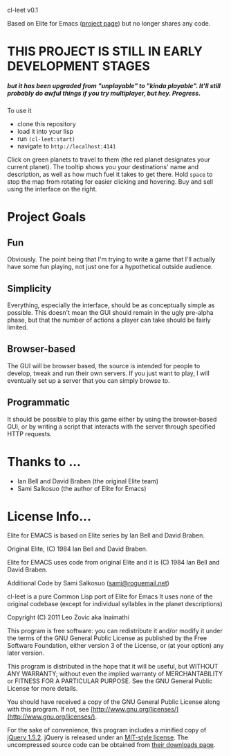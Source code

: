 cl-leet v0.1

Based on Elite for Emacs ([project page](http://members.fortunecity.com/salkosuo/elite-for-emacs/))
but no longer shares any code.

# THIS PROJECT IS STILL IN EARLY DEVELOPMENT STAGES
##### but it has been upgraded from "unplayable" to "kinda playable". It'll still probably do awful things if you try multiplayer, but hey. Progress.

To use it 

- clone this repository
- load it into your lisp
- run `(cl-leet:start)`
- navigate to `http://localhost:4141`

Click on green planets to travel to them (the red planet designates your current planet).
The tooltip shows you your destinations' name and description, as well as how much fuel it takes to get there.
Hold `space` to stop the map from rotating for easier clicking and hovering.
Buy and sell using the interface on the right.

Project Goals
=============

## Fun

Obviously. The point being that I'm trying to write a game that I'll actually have some fun playing, not just one for a hypothetical outside audience.

## Simplicity

Everything, especially the interface, should be as conceptually simple as possible. This doesn't mean the GUI should remain in the ugly pre-alpha phase, but that the number of actions a player can take should be fairly limited.

## Browser-based

The GUI will be browser based, the source is intended for people to develop, tweak and run their own servers. If you just want to play, I will eventually set up a server that you can simply browse to.

## Programmatic

It should be possible to play this game either by using the browser-based GUI, or by writing a script that interacts with the server through specified HTTP requests.


Thanks to ...
=============

- Ian Bell and David Braben (the original Elite team)
- Sami Salkosuo (the author of Elite for Emacs)

License Info...
===============

Elite for EMACS is based on Elite series by Ian Bell and David Braben.

Original Elite, (C) 1984 Ian Bell and David Braben.

Elite for EMACS uses code from original Elite and it is (C) 1984 Ian Bell and David Braben.

Additional Code by Sami Salkosuo (sami@roguemail.net)

cl-leet is a pure Common Lisp port of Elite for Emacs
It uses none of the original codebase (except for individual syllables 
in the planet descriptions)

Copyright (C) 2011 Leo Zovic aka Inaimathi

This program is free software: you can redistribute it and/or modify
it under the terms of the GNU General Public License as published by
the Free Software Foundation, either version 3 of the License, or
(at your option) any later version.

This program is distributed in the hope that it will be useful,
but WITHOUT ANY WARRANTY; without even the implied warranty of
MERCHANTABILITY or FITNESS FOR A PARTICULAR PURPOSE.  See the
GNU General Public License for more details.

You should have received a copy of the GNU General Public License
along with this program.  If not, see [http://www.gnu.org/licenses/](http://www.gnu.org/licenses/).

For the sake of convenience, this program includes a minified copy of
[jQuery 1.5.2](http://jquery.com/). jQuery is released under an [MIT-style license](http://jquery.org/license).
The uncompressed source code can be obtained from [their downloads page](http://docs.jquery.com/Downloading_jQuery#Current_Release).
